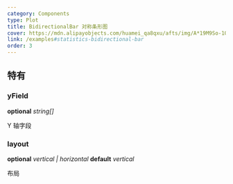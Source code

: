 ```yaml
---
category: Components
type: Plot
title: BidirectionalBar 对称条形图
cover: https://mdn.alipayobjects.com/huamei_qa8qxu/afts/img/A*19M9So-1OpoAAAAAAAAAAAAADmJ7AQ/original
link: /examples#statistics-bidirectional-bar
order: 3
---
```


## 特有

### yField

<description>**optional** _string[]_</description>

Y 轴字段

### layout

<description>**optional** _vertical | horizontal_ **default** _vertical_</description>

布局
